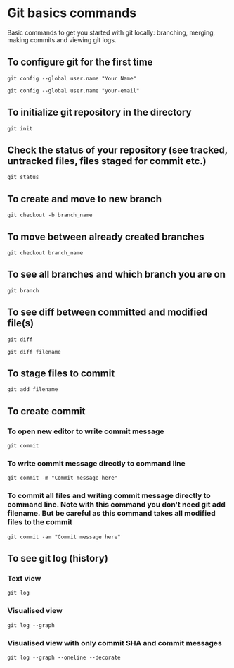 # Git basics commands

Basic commands to get you started with git locally: branching, merging, making commits and viewing git logs.

## To configure git for the first time

`git config --global user.name "Your Name"`

`git config --global user.name "your-email"`

## To initialize git repository in the directory

`git init`

## Check the status of your repository (see tracked, untracked files, files staged for commit etc.)

`git status`

## To create and move to new branch

`git checkout -b branch_name`

## To move between already created branches

`git checkout branch_name`

## To see all branches and which branch you are on

`git branch`

## To see diff between committed and modified file(s)

`git diff`

`git diff filename`

## To stage files to commit

`git add filename`

## To create commit

### To open new editor to write commit message

`git commit`

### To write commit message directly to command line

`git commit -m "Commit message here"`

### To commit all files and writing commit message directly to command line. Note with this command you don't need git add filename. But be careful as this command takes all modified files to the commit

`git commit -am "Commit message here"`

## To see git log (history)

### Text view

`git log`

### Visualised view

`git log --graph`

### Visualised view with only commit SHA and commit messages

`git log --graph --oneline --decorate`
